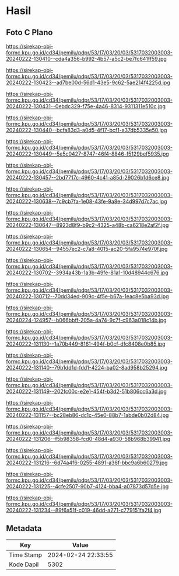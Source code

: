 # Hasil

## Foto C Plano

https://sirekap-obj-formc.kpu.go.id/cd34/pemilu/pdpr/53/17/03/20/03/5317032003003-20240222-130410--cda4a356-b992-4b57-a5c2-be7fc641ff59.jpg

https://sirekap-obj-formc.kpu.go.id/cd34/pemilu/pdpr/53/17/03/20/03/5317032003003-20240222-130423--ad7be00d-56d1-43e5-9c62-5ae214f4225d.jpg

https://sirekap-obj-formc.kpu.go.id/cd34/pemilu/pdpr/53/17/03/20/03/5317032003003-20240222-130431--0ebdc329-f75e-4a46-8314-9311311e510c.jpg

https://sirekap-obj-formc.kpu.go.id/cd34/pemilu/pdpr/53/17/03/20/03/5317032003003-20240222-130440--bcfa83d3-a0d5-4f17-bcf1-a37db5335e50.jpg

https://sirekap-obj-formc.kpu.go.id/cd34/pemilu/pdpr/53/17/03/20/03/5317032003003-20240222-130449--5e5c0427-8747-46f4-8846-f5129bef5935.jpg

https://sirekap-obj-formc.kpu.go.id/cd34/pemilu/pdpr/53/17/03/20/03/5317032003003-20240222-130457--2bd7717c-4960-4c41-a85d-29026b1d6ce8.jpg

https://sirekap-obj-formc.kpu.go.id/cd34/pemilu/pdpr/53/17/03/20/03/5317032003003-20240222-130638--7c9cb7fa-1e08-43fe-9a8e-34d997d7c7ac.jpg

https://sirekap-obj-formc.kpu.go.id/cd34/pemilu/pdpr/53/17/03/20/03/5317032003003-20240222-130647--8923d8f9-b9c2-4325-a48b-ca6218e2af2f.jpg

https://sirekap-obj-formc.kpu.go.id/cd34/pemilu/pdpr/53/17/03/20/03/5317032003003-20240222-130654--94557ec2-c7a8-4015-ac20-5fa9574e970f.jpg

https://sirekap-obj-formc.kpu.go.id/cd34/pemilu/pdpr/53/17/03/20/03/5317032003003-20240222-130702--3934a43b-1a3b-49fe-81a1-10d48944c676.jpg

https://sirekap-obj-formc.kpu.go.id/cd34/pemilu/pdpr/53/17/03/20/03/5317032003003-20240222-130712--70dd34ed-909c-4f5e-b67a-1eac8e5ba93d.jpg

https://sirekap-obj-formc.kpu.go.id/cd34/pemilu/pdpr/53/17/03/20/03/5317032003003-20240224-124957--b066bbff-205a-4a74-9c7f-c963a018c14b.jpg

https://sirekap-obj-formc.kpu.go.id/cd34/pemilu/pdpr/53/17/03/20/03/5317032003003-20240222-131130--1a70b449-8161-494f-b0cf-dfc8408e0b85.jpg

https://sirekap-obj-formc.kpu.go.id/cd34/pemilu/pdpr/53/17/03/20/03/5317032003003-20240222-131140--79b1dd1d-fdd1-4224-ba02-8ad958b25294.jpg

https://sirekap-obj-formc.kpu.go.id/cd34/pemilu/pdpr/53/17/03/20/03/5317032003003-20240222-131149--202fc00c-e2e1-454f-b3d2-51b806cc6a3d.jpg

https://sirekap-obj-formc.kpu.go.id/cd34/pemilu/pdpr/53/17/03/20/03/5317032003003-20240222-131157--bc28eb86-dc1c-45e0-88b7-1abde0b02d84.jpg

https://sirekap-obj-formc.kpu.go.id/cd34/pemilu/pdpr/53/17/03/20/03/5317032003003-20240222-131206--f5b98358-fcd0-48d4-a930-58b968b39941.jpg

https://sirekap-obj-formc.kpu.go.id/cd34/pemilu/pdpr/53/17/03/20/03/5317032003003-20240222-131216--6d74a4f6-0255-4891-a36f-bbc9a6b60279.jpg

https://sirekap-obj-formc.kpu.go.id/cd34/pemilu/pdpr/53/17/03/20/03/5317032003003-20240222-131225--4cfe2507-90b7-4124-bba4-a07873d57d5e.jpg

https://sirekap-obj-formc.kpu.go.id/cd34/pemilu/pdpr/53/17/03/20/03/5317032003003-20240222-131234--89f6a51f-c019-46dd-a271-c779151fa2f4.jpg


## Metadata

| Key        | Value               |
| ---------- | ------------------- |
| Time Stamp | 2024-02-24 22:33:55 |
| Kode Dapil | 5302                |



